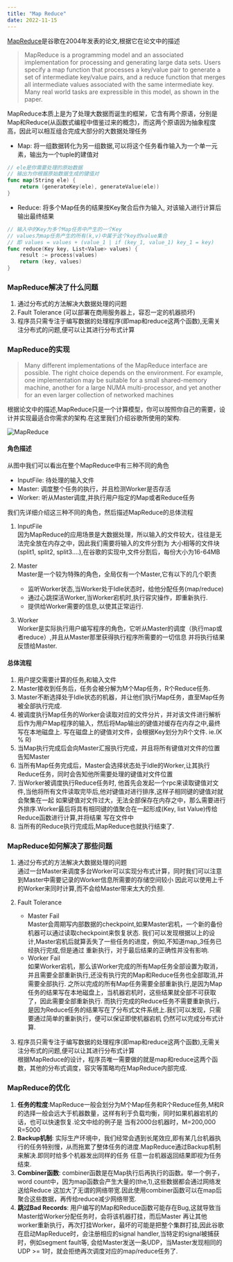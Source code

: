 ```yaml
---
title: "Map Reduce"
date: 2022-11-15
---
```

[MapReduce](https://research.google/pubs/pub62/)是谷歌在2004年发表的论文,根据它在论文中的描述
> MapReduce is a programming model and an associated implementation for processing and generating large data sets. Users specify a map function that processes a key/value pair to generate a set of intermediate key/value pairs, and a reduce function that merges all intermediate values associated with the same intermediate key. Many real world tasks are expressible in this model, as shown in the paper.

MapReduce本质上是为了处理大数据而诞生的框架，它含有两个原语，分别是Map和Reduce(从函数式编程中借鉴过来的概念)，而这两个原语因为抽象程度高，因此可以相互组合完成大部分的大数据处理任务

- Map: 将一组数据转化为另一组数据,可以将这个任务看作输入为一个单一元素，输出为一个tuple的建值对
```go
// ele是你需要处理的原始数据
// 输出为你根据原始数据生成的键值对
func map(String ele) {
    return (generateKey(ele), generateValue(ele))
}
```
- Reduce: 将多个Map任务的结果按Key聚合后作为输入, 对该输入进行计算后输出最终结果
```go
// 输入中的Key为多个Map任务中产生的一个Key
// values为map任务产生的所有(k,v)中属于这个key的value集合
// 即 values = values + (value_1 | if (key_1, value_1) key_1 = key)
func reduce(Key key, List<Value> values) {
    result := process(values)
    return (key, values)
}
```

### MapReduce解决了什么问题
1. 通过分布式的方法解决大数据处理的问题
2. Fault Tolerance (可以部署在商用服务器上，容忍一定的机器损坏)
3. 程序员只需专注于编写数据的处理程序(即map和reduce这两个函数),无需关注分布式的问题,便可以让其进行分布式计算

### MapReduce的实现

>Many different implementations of the MapReduce interface are possible. The right choice depends on the environment. For example, one implementation may be suitable for a small shared-memory machine, another for a large NUMA multi-processor, and yet another for an even larger collection of networked machines

根据论文中的描述,MapReduce只是一个计算模型，你可以按照你自己的需要，设计并实现最适合你需求的架构.在这里我们介绍谷歌所使用的架构.

![MapReduce](/MapReduce.png)

#### 角色描述

从图中我们可以看出在整个MapReduce中有三种不同的角色

- InputFile: 待处理的输入文件
- Master: 调度整个任务的执行，并且检测Worker是否存活
- Worker: 听从Master调度,并执行用户指定的Map或者Reduce任务

我们先详细介绍这三种不同的角色，然后描述MapReduce的总体流程

1. InputFile  
因为MapReduce的应用场景是大数据处理，所以输入的文件较大，往往是无法完全放在内存之中，因此我们需要将输入的文件分割为
大小相等的文件块(split1, split2, split3....),在谷歌的实现中,文件分割后，每份大小为16-64MB

2. Master  
Master是一个较为特殊的角色，全局仅有一个Master,它有以下的几个职责  
    * 监听Worker状态,当Worker处于Idle状态时，给他分配任务(map/reduce)
    * 通过心跳探活Worker,当Worker宕机时,执行容灾操作，即重新执行.
    * 提供给Worker需要的信息,以使其正常运行.
3. Worker  
Worker是实际执行用户编写程序的角色，它听从Master的调度（执行map或者reduce）,并且从Master那里获得执行程序所需要的一切信息
并将执行结果反馈给Master.

#### 总体流程
1. 用户提交需要计算的任务,和输入文件
2. Master接收到任务后，任务会被分解为M个Map任务，R个Reduce任务.
3. Master不断选择处于Idle状态的机器，并让他们执行Map任务，直至Map任务被全部执行完成.
4. 被调度执行Map任务的Worker会读取对应的文件分片，并对该文件进行解析后作为用户Map程序的输入，然后将Map输出的键值对缓存在内存之中,最终写在本地磁盘上.
写在磁盘上的键值对文件，会根据Key划分为R个文件. ie.(K % R)
5. 当Map执行完成后会向Master汇报执行完成，并且将所有键值对文件的位置告知Master
6. 当所有Map任务完成后，Master会选择状态处于Idle的Worker,让其执行Reduce任务，同时会告知他所需要处理的键值对文件位置
7. 当Worker被调度执行Reduce任务时, 他首先会发起一个rpc来读取键值对文件,当他将所有文件读取完毕后,他对键值对进行排序,这样子相同键的键值对就会聚集在一起
如果键值对文件过大，无法全部保存在内存之中，那么需要进行外排序.Worker最后将具有相同键的值聚合在一起形成(Key, list Value)传给Reduce函数进行计算,并将结果
写在文件中
8. 当所有的Reduce执行完成后,MapReduce也就执行结束了.

### MapReduce如何解决了那些问题
1. 通过分布式的方法解决大数据处理的问题  
通过一台Master来调度多台Worker可以实现分布式计算，同时我们可以注意到Master中需要记录的Worker信息所需要的存储空间较小
因此可以使用上千的Worker来同时计算,而不会给Master带来太大的负担.
2. Fault Tolerance  
    - Master Fail  
      Master会周期写内部数据的checkpoint,如果Master宕机，一个新的备份机器可以通过读取checkpoint来恢复状态.
      我们可以发现根据以上的设计,Master宕机后就算丢失了一些任务的进度，例如,不知道map_3任务已经执行完成,但是通过
      重新执行，对于最后结果的正确性并没有影响.
    - Worker Fail  
      如果Worker宕机，那么该Worker完成的所有Map任务全部设置为取消，并且需要全部重新执行,还没有执行完的Map和Reduce任务也全部取消,并需要全部执行.
      之所以完成的所有Map任务需要全部重新执行,是因为Map任务的结果写在本地磁盘上，当机器宕机时，这些结果就全部不可获取了，因此需要全部重新执行.
      而执行完成的Reduce任务不需要重新执行，是因为Reduce任务的结果写在了分布式文件系统上.我们可以发现，只需要通过简单的重新执行，便可以保证即使机器宕机
      仍然可以完成分布式计算.

3. 程序员只需专注于编写数据的处理程序(即map和reduce这两个函数),无需关注分布式的问题,便可以让其进行分布式计算  
根据MapReduce的设计，程序员唯一需要做的就是map和reduce这两个函数，其他的分布式调度，容灾等策略均在MapReduce内部完成.

### MapReduce的优化
1. **任务的粒度**:MapReduce一般会划分为M个Map任务和R个Reduce任务,M和R的选择一般会远大于机器数量，这样有利于负载均衡，同时如果机器宕机的话，也可以快速恢复.论文中给的例子是
当有2000台机器时，M=200,000 R=5000
2. **Backup机制**: 实际生产环境中，我们经常会遇到长尾效应,即有某几台机器执行的任务特别慢，从而拖累了整体任务的进度.MapReduce通过Backup机制来解决.即同时给多个机器发出同样的任务
任意一台机器返回结果即视为任务结束.
3. **Combiner函数**: combiner函数是在Map执行后再执行的函数。举一个例子，word count中，因为map函数会产生大量的(the,1),这些数据都会通过网络发送给Reduce
这加大了无谓的网络带宽.因此使用combiner函数可以在map后聚合这些数据，再传给reduce减少网络带宽.
4. **跳过Bad Records**: 用户编写的Map和Reduce函数可能存在Bug,这就导致当Master给Worker分配任务时，会将该机器打挂，而后Master
再让其他worker重新执行，再次打挂Worker，最坏的可能是把整个集群打挂,因此谷歌在启动MapReduce时，会注册相应的signal handler,当特定的signal被捕获时，例如segment fault等,
会给Master发送一条UDP，当Master发现相同的UDP >= 1时，就会拒绝再次调度对应的map/reduce任务了.